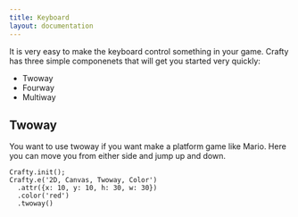 ```yaml
---
title: Keyboard
layout: documentation
---
```


It is very easy to make the keyboard control something in your game. Crafty has three simple componenets that will get you started very quickly:

- Twoway
- Fourway
- Multiway

## Twoway

You want to use twoway if you want make a platform game like Mario. Here you can move you from either side and jump up and down.

```
Crafty.init();
Crafty.e('2D, Canvas, Twoway, Color')
  .attr({x: 10, y: 10, h: 30, w: 30})
  .color('red')
  .twoway()
```
